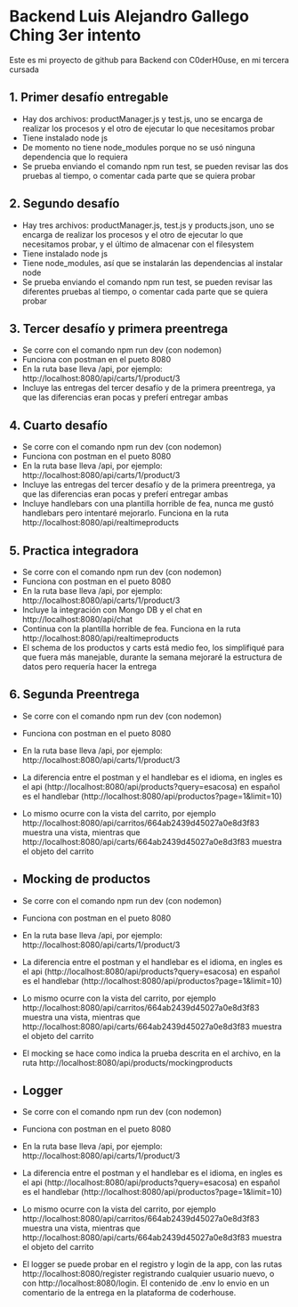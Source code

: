 
# Backend Luis Alejandro Gallego Ching 3er intento

Este es mi proyecto de github para Backend con C0derH0use, en mi tercera cursada

## 1. Primer desafío entregable

- Hay dos archivos: productManager.js y test.js, uno se encarga de realizar los procesos y el otro de ejecutar lo que necesitamos probar
- Tiene instalado node js
- De momento no tiene node_modules porque no se usó ninguna dependencia que lo requiera
- Se prueba enviando el comando npm run test, se pueden revisar las dos pruebas al tiempo, o comentar cada parte que se quiera probar

## 2. Segundo desafío

- Hay tres archivos: productManager.js, test.js y products.json, uno se encarga de realizar los procesos y el otro de ejecutar lo que necesitamos probar, y el último de almacenar con el filesystem
- Tiene instalado node js
- Tiene node_modules, así que se instalarán las dependencias al instalar node
- Se prueba enviando el comando npm run test, se pueden revisar las diferentes pruebas al tiempo, o comentar cada parte que se quiera probar

## 3. Tercer desafío y primera preentrega

- Se corre con el comando npm run dev (con nodemon)
- Funciona con postman en el pueto 8080
- En la ruta base lleva /api, por ejemplo: http://localhost:8080/api/carts/1/product/3
- Incluye las entregas del tercer desafío y de la primera preentrega, ya que las diferencias eran pocas y preferí entregar ambas

## 4. Cuarto desafío

- Se corre con el comando npm run dev (con nodemon)
- Funciona con postman en el pueto 8080
- En la ruta base lleva /api, por ejemplo: http://localhost:8080/api/carts/1/product/3
- Incluye las entregas del tercer desafío y de la primera preentrega, ya que las diferencias eran pocas y preferí entregar ambas
- Incluye handlebars con una plantilla horrible de fea, nunca me gustó handlebars pero intentaré mejorarlo. Funciona en la ruta http://localhost:8080/api/realtimeproducts

## 5. Practica integradora

- Se corre con el comando npm run dev (con nodemon)
- Funciona con postman en el pueto 8080
- En la ruta base lleva /api, por ejemplo: http://localhost:8080/api/carts/1/product/3
- Incluye la integración con Mongo DB y el chat en http://localhost:8080/api/chat
- Continua con la plantilla horrible de fea. Funciona en la ruta http://localhost:8080/api/realtimeproducts
- El schema de los productos y carts está medio feo, los simplifiqué para que fuera más manejable, durante la semana mejoraré la estructura de datos pero requería hacer la entrega

## 6. Segunda Preentrega

- Se corre con el comando npm run dev (con nodemon)
- Funciona con postman en el pueto 8080
- En la ruta base lleva /api, por ejemplo: http://localhost:8080/api/carts/1/product/3
- La diferencia entre el postman y el handlebar es el idioma, en ingles es el api (http://localhost:8080/api/products?query=esacosa) en español es el handlebar (http://localhost:8080/api/productos?page=1&limit=10)
- Lo mismo ocurre con la vista del carrito, por ejemplo http://localhost:8080/api/carritos/664ab2439d45027a0e8d3f83 muestra una vista, mientras que http://localhost:8080/api/carts/664ab2439d45027a0e8d3f83 muestra el objeto del carrito

- ## Mocking de productos

- Se corre con el comando npm run dev (con nodemon)
- Funciona con postman en el pueto 8080
- En la ruta base lleva /api, por ejemplo: http://localhost:8080/api/carts/1/product/3
- La diferencia entre el postman y el handlebar es el idioma, en ingles es el api (http://localhost:8080/api/products?query=esacosa) en español es el handlebar (http://localhost:8080/api/productos?page=1&limit=10)
- Lo mismo ocurre con la vista del carrito, por ejemplo http://localhost:8080/api/carritos/664ab2439d45027a0e8d3f83 muestra una vista, mientras que http://localhost:8080/api/carts/664ab2439d45027a0e8d3f83 muestra el objeto del carrito
- El mocking se hace como indica la prueba descrita en el archivo, en la ruta http://localhost:8080/api/products/mockingproducts

- ## Logger

- Se corre con el comando npm run dev (con nodemon)
- Funciona con postman en el pueto 8080
- En la ruta base lleva /api, por ejemplo: http://localhost:8080/api/carts/1/product/3
- La diferencia entre el postman y el handlebar es el idioma, en ingles es el api (http://localhost:8080/api/products?query=esacosa) en español es el handlebar (http://localhost:8080/api/productos?page=1&limit=10)
- Lo mismo ocurre con la vista del carrito, por ejemplo http://localhost:8080/api/carritos/664ab2439d45027a0e8d3f83 muestra una vista, mientras que http://localhost:8080/api/carts/664ab2439d45027a0e8d3f83 muestra el objeto del carrito
- El logger se puede probar en el registro y login de la app, con las rutas http://localhost:8080/register registrando cualquier usuario nuevo, o con http://localhost:8080/login. El contenido de .env lo envio en un comentario de la entrega en la plataforma de coderhouse.
